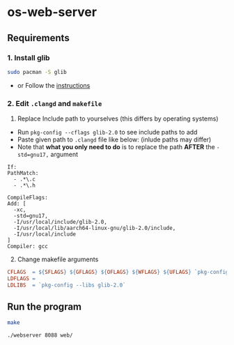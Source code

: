 # os-web-server

## Requirements

### 1. Install glib

```bash
sudo pacman -S glib
```

- or Follow the [instructions](https://github.com/GNOME/glib/blob/main/INSTALL.md)

### 2. Edit `.clangd` and `makefile`

1. Replace Include path to yourselves (this differs by operating systems)
 - Run `pkg-config --cflags glib-2.0` to see include paths to add
 - Paste given path to `.clangd` file like below: (inlude paths may differ)
 - Note that **what you only need to do** is to replace the path **AFTER** the `-std=gnu17,` argument
  ```clangd
  If:
  PathMatch: 
    - .*\.c
    - .*\.h

CompileFlags:
  Add: [
    -xc, 
    -std=gnu17, 
    -I/usr/local/include/glib-2.0, 
    -I/usr/local/lib/aarch64-linux-gnu/glib-2.0/include, 
    -I/usr/local/include
  ]
  Compiler: gcc
  ```

2. Change makefile arguments
```makefile
CFLAGS  = ${SFLAGS} ${GFLAGS} ${OFLAGS} ${WFLAGS} ${UFLAGS} `pkg-config --cflags glib-2.0`
LDFLAGS = 
LDLIBS  = `pkg-config --libs glib-2.0`
```

## Run the program

```bash
make
```

```bash
./webserver 8088 web/
```